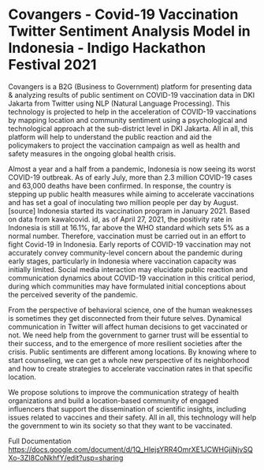 # Covangers - Covid-19 Vaccination Twitter Sentiment Analysis Model in Indonesia - Indigo Hackathon Festival 2021
Covangers is a B2G (Business to Government) platform for presenting data & analyzing results of public sentiment on COVID-19 vaccination data in DKI Jakarta from Twitter using NLP (Natural Language Processing). This technology is projected to help in the acceleration of COVID-19 vaccinations by mapping location and community sentiment using a psychological and technological approach at the sub-district level in DKI Jakarta. All in all, this platform will help to understand the public reaction and aid the policymakers to project the vaccination campaign as well as health and safety measures in the ongoing global health crisis.

Almost a year and a half from a pandemic, Indonesia is now seeing its worst COVID-19 outbreak. As of early July, more than 2.3 million COVID-19 cases and 63,000 deaths have been confirmed. In response, the country is stepping up public health measures while aiming to accelerate vaccinations and has set a goal of inoculating two million people per day by August. [source]
Indonesia started its vaccination program in January 2021. Based on data from kawalcovid. id, as of April 27, 2021, the positivity rate in Indonesia is still at 16.1%, far above the WHO standard which sets 5% as a normal number. Therefore, vaccination must be carried out in an effort to fight Covid-19 in Indonesia.
Early reports of COVID-19 vaccination may not accurately convey community-level concern about the pandemic during early stages, particularly in Indonesia where vaccination capacity was initially limited. Social media interaction may elucidate public reaction and communication dynamics about COVID-19 vaccination in this critical period, during which communities may have formulated initial conceptions about the perceived severity of the pandemic.


From the perspective of behavioral science, one of the human weaknesses is sometimes they get disconnected from their future selves. Dynamical communication in Twitter will affect human decisions to get vaccinated or not. We need help from the government to garner trust will be essential to their success, and to the emergence of more resilient societies after the crisis.
Public sentiments are different among locations. By knowing where to start counseling, we can get a whole new perspective of its neighborhood and how to create strategies to accelerate vaccination rates in that specific location.

We propose solutions to improve the communication strategy of health organizations and build a location-based community of engaged influencers that support the dissemination of scientific insights, including issues related to vaccines and their safety. All in all, this technology will help the government to win its society so that they want to be vaccinated.

Full Documentation 
https://docs.google.com/document/d/1Q_HlejsYRR4OmrXE1JCWHGjjNjvSQXo-3ZI8CoNkhfY/edit?usp=sharing


